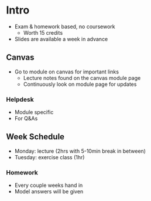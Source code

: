 # Intro

- Exam & homework based, no coursework
  - Worth 15 credits
- Slides are available a week in advance

## Canvas

- Go to module on canvas for important links
  - Lecture notes found on the canvas module page
  - Continuously look on module page for updates

### Helpdesk

- Module specific
- For Q&As

## Week Schedule

- Monday: lecture (2hrs with 5-10min break in between)
- Tuesday: exercise class (1hr)

### Homework

- Every couple weeks hand in
- Model answers will be given
